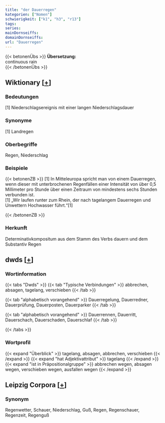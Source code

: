 ```yaml
---
title: "der Dauerregen"
kategorien: ["Nomen"]
schwierigkeit: ["k1", "h3", "r13"]
tags:
series:
mainDornseiffs:
domainDornseiffs:
url: "Dauerregen"
---
```


{{< betonenÜbs >}}
**Übersetzung:**  
continuous rain  
{{< /betonenÜbs >}}

## Wiktionary [[+](https://de.wiktionary.org/wiki/Dauerregen)]

### Bedeutungen
[1] Niederschlagsereignis mit einer langen Niederschlagsdauer  

### Synonyme
[1] Landregen  

### Oberbegriffe
Regen, Niederschlag  

### Beispiele
{{< betonenZB >}}
[1] In Mitteleuropa spricht man von einem Dauerregen, wenn dieser mit unterbrochenen Regenfällen einer Intensität von über 0,5 Millimeter pro Stunde über einen Zeitraum von mindestens sechs Stunden verbunden ist.  
[1] „Wir laufen runter zum Rhein, der nach tagelangem Dauerregen und Unwettern Hochwasser führt.“[1]  

{{< /betonenZB >}}
### Herkunft
Determinativkompositum aus dem Stamm des Verbs dauern und dem Substantiv Regen  



## dwds [[+](https://www.dwds.de/wb/Dauerregen)]

### Wortinformation
{{< tabs "Dwds" >}}
{{< tab "Typische Verbindungen" >}}
abbrechen, absagen, tagelang, verschieben
{{< /tab >}}

{{< tab "alphabetisch vorangehend" >}}
Dauerregelung, Dauerredner, Dauerprüfung, Dauerposten, Dauerparker
{{< /tab >}}

{{< tab "alphabetisch vorangehend" >}}
Dauerrennen, Dauerritt, Dauerschach, Dauerschaden, Dauerschlaf
{{< /tab >}}

{{< /tabs >}}

### Wortprofil
{{< expand "Überblick" >}} tagelang, absagen, abbrechen, verschieben {{< /expand >}}
{{< expand "hat Adjektivattribut" >}} tagelang {{< /expand >}}
{{< expand "ist in Präpositionalgruppe" >}} abbrechen wegen, absagen wegen, verschieben wegen, ausfallen wegen {{< /expand >}}

## Leipzig Corpora [[+](https://corpora.uni-leipzig.de/en/res?word=Dauerregen&corpusId=deu_newscrawl-public_2018)]


### Synonym
Regenwetter, Schauer, Niederschlag, Guß, Regen, Regenschauer, Regenzeit, Regenguß


